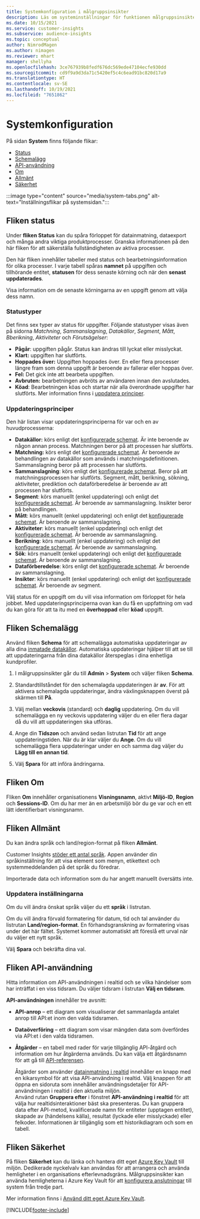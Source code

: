 ```yaml
---
title: Systemkonfiguration i målgruppsinsikter
description: Läs om systeminställningar för funktionen målgruppsinsikter i Dynamics 365 Customer Insights.
ms.date: 10/15/2021
ms.service: customer-insights
ms.subservice: audience-insights
ms.topic: conceptual
author: NimrodMagen
ms.author: nimagen
ms.reviewer: mhart
manager: shellyha
ms.openlocfilehash: 3ce767939b8fedf676dc569ede47104ecfe930dd
ms.sourcegitcommit: cd9f9a9d3da71c5420ef5c4c6ead91bc820d17a9
ms.translationtype: HT
ms.contentlocale: sv-SE
ms.lasthandoff: 10/19/2021
ms.locfileid: "7651862"
---
```

# <a name="system-configuration"></a>Systemkonfiguration

På sidan **System** finns följande flikar:
- [Status](#status-tab)
- [Schemalägg](#schedule-tab)
- [API-användning](#api-usage-tab)
- [Om](#about-tab)
- [Allmänt](#general-tab)
- [Säkerhet](#security-tab)

:::image type="content" source="media/system-tabs.png" alt-text="Inställningsflikar på systemsidan.":::

## <a name="status-tab"></a>Fliken status

Under **fliken Status** kan du spåra förloppet för datainmatning, dataexport och många andra viktiga produktprocesser. Granska informationen på den här fliken för att säkerställa fullständigheten av aktiva processer.

Den här fliken innehåller tabeller med status och bearbetningsinformation för olika processer. I varje tabell spåras **namnet** på uppgiften och tillhörande entitet, **statusen** för dess senaste körning och när den **senast uppdaterades**.

Visa information om de senaste körningarna av en uppgift genom att välja dess namn.

### <a name="status-types"></a>Statustyper

Det finns sex typer av status för uppgifter. Följande statustyper visas även på sidorna *Matchning*, *Sammanslagning*, *Datakällor*, *Segment*, *Mått*, *Bberikning*, *Aktiviteter* och *Förutsägelser*:

- **Pågår**: uppgiften pågår. Status kan ändras till lyckat eller misslyckat.
- **Klart:** uppgiften har slutförts.
- **Hoppades över:** Uppgiften hoppades över. En eller flera processer längre fram som denna uppgift är beroende av fallerar eller hoppas över.
- **Fel:** Det gick inte att bearbeta uppgiften.
- **Avbruten:** bearbetningen avbröts av användaren innan den avslutades.
- **Köad**: Bearbetningen köas och startar när alla överordnade uppgifter har slutförts. Mer information finns i [uppdatera principer](#refresh-policies).

### <a name="refresh-policies"></a>Uppdateringsprinciper

Den här listan visar uppdateringsprinciperna för var och en av huvudprocesserna:

- **Datakällor:** körs enligt det [konfigurerade schemat](#schedule-tab). Är inte beroende av någon annan process. Matchningen beror på att processen har slutförts.
- **Matchning:** körs enligt det [konfigurerade schemat](#schedule-tab). Är beroende av behandlingen av datakällor som används i matchningsdefinitionen. Sammanslagning beror på att processen har slutförts.
- **Sammanslagning**: körs enligt det [konfigurerade schemat](#schedule-tab). Beror på att matchningsprocessen har slutförts. Segment, mått, berikning, sökning, aktiviteter, prediktion och dataförberedelse är beroende av att processen har slutförts.
- **Segment**: körs manuellt (enkel uppdatering) och enligt det [konfigurerade schemat](#schedule-tab). Är beroende av sammanslagning. Insikter beror på behandlingen.
- **Mått**: körs manuellt (enkel uppdatering) och enligt det [konfigurerade schemat](#schedule-tab). Är beroende av sammanslagning.
- **Aktiviteter**: körs manuellt (enkel uppdatering) och enligt det [konfigurerade schemat](#schedule-tab). Är beroende av sammanslagning.
- **Berikning**: körs manuellt (enkel uppdatering) och enligt det [konfigurerade schemat](#schedule-tab). Är beroende av sammanslagning.
- **Sök**: körs manuellt (enkel uppdatering) och enligt det [konfigurerade schemat](#schedule-tab). Är beroende av sammanslagning.
- **Dataförberedelse**: körs enligt det [konfigurerade schemat](#schedule-tab). Är beroende av sammanslagning.
- **Insikter**: körs manuellt (enkel uppdatering) och enligt det [konfigurerade schemat](#schedule-tab). Är beroende av segment.

Välj status för en uppgift om du vill visa information om förloppet för hela jobbet. Med uppdateringsprinciperna ovan kan du få en uppfattning om vad du kan göra för att ta itu med en **överhoppad** eller **köad** uppgift.

## <a name="schedule-tab"></a>Fliken Schemalägg

Använd fliken **Schema** för att schemalägga automatiska uppdateringar av alla dina [inmatade datakällor](data-sources.md). Automatiska uppdateringar hjälper till att se till att uppdateringarna från dina datakällor återspeglas i dina enhetliga kundprofiler.

1. I målgruppsinsikter går du till **Admin** > **System** och väljer fliken **Schema**.

2. Standardtillståndet för den schemalagda uppdateringen är **av**. För att aktivera schemalagda uppdateringar, ändra växlingsknappen överst på skärmen till **På**.

3. Välj mellan **veckovis** (standard) och **daglig** uppdatering. Om du vill schemalägga en ny veckovis uppdatering väljer du en eller flera dagar då du vill att uppdateringen ska utföras.

4. Ange din **Tidszon** och använd sedan listrutan **Tid** för att ange uppdateringstiden. När du är klar väljer du **Ange**. Om du vill schemalägga flera uppdateringar under en och samma dag väljer du **Lägg till en annan tid**.

5. Välj **Spara** för att införa ändringarna.

## <a name="about-tab"></a>Fliken Om

Fliken **Om** innehåller organisationens **Visningsnamn**, aktivt **Miljö-ID**, **Region** och **Sessions-ID**. Om du har mer än en arbetsmiljö bör du ge var och en ett lätt identifierbart visningsnamn.

## <a name="general-tab"></a>Fliken Allmänt

Du kan ändra språk och land/region-format på fliken **Allmänt**.

Customer Insights [stöder ett antal språk](/dynamics365/get-started/availability). Appen använder din språkinställning för att visa element som menyn, etikettext och systemmeddelanden på det språk du föredrar.

Importerade data och information som du har angett manuellt översätts inte.

### <a name="update-the-settings"></a>Uppdatera inställningarna

Om du vill ändra önskat språk väljer du ett **språk** i listrutan.

Om du vill ändra förvald formatering för datum, tid och tal använder du listrutan **Land/region-format**. En förhandsgranskning av formatering visas under det här fältet. Systemet kommer automatiskt att föreslå ett urval när du väljer ett nytt språk.

Välj **Spara** och bekräfta dina val.

## <a name="api-usage-tab"></a>Fliken API-användning

Hitta information om API-användningen i realtid och se vilka händelser som har inträffat i en viss tidsram. Du väljer tidsram i listrutan **Välj en tidsram**. 

**API-användningen** innehåller tre avsnitt: 
- **API-anrop** – ett diagram som visualiserar det sammanlagda antalet anrop till API:et inom den valda tidsramen.

- **Dataöverföring** – ett diagram som visar mängden data som överfördes via API:et i den valda tidsramen.

-  **Åtgärder** – en tabell med rader för varje tillgänglig API-åtgärd och information om hur åtgärderna används. Du kan välja ett åtgärdsnamn för att gå till [API-referensen](https://developer.ci.ai.dynamics.com/api-details#api=CustomerInsights&operation=Get-all-instances).

   Åtgärder som använder [datainmatning i realtid](real-time-data-ingestion.md) innehåller en knapp med en kikarsymbol för att visa API-användning i realtid. Välj knappen för att öppna en sidoruta som innehåller användningsdetaljer för API-användningen i realtid i den aktuella miljön.   
   Använd rutan **Gruppera efter** i fönstret **API-användning i realtid** för att välja hur realtidsinteraktioner bäst ska presenteras. Du kan gruppera data efter API-metod, kvalificerade namn för entiteter (upptagen entitet), skapade av (händelsens källa), resultat (lyckade eller misslyckade) eller felkoder. Informationen är tillgänglig som ett historikdiagram och som en tabell.

## <a name="security-tab"></a>Fliken Säkerhet

På fliken **Säkerhet** kan du länka och hantera ditt eget [Azure Key Vault](/azure/key-vault/general/basic-concepts) till miljön.
Dedikerade nyckelvalv kan användas för att arrangera och använda hemligheter i en organisations efterlevnadsgräns. Målgruppsinsikter kan använda hemligheterna i Azure Key Vault för att [konfigurera anslutningar](connections.md) till system från tredje part.

Mer information finns i [Använd ditt eget Azure Key Vault](use-azure-key-vault.md).


[!INCLUDE[footer-include](../includes/footer-banner.md)]